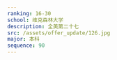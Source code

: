 ```yaml
---
ranking: 16-30
school: 维克森林大学
description: 全美第二十七
src: /assets/offer_update/126.jpg
major: 本科
sequence: 90
---
```

